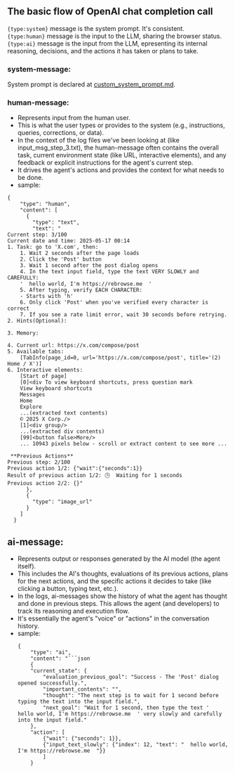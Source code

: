 ## The basic flow of OpenAI chat completion call

`{type:system}` message is the system prompt. It's consistent.   
`{type:human}` message is the input to the LLM, sharing the browser status.   
`{type:ai}` message is the input from the LLM, epresenting its internal reasoning, decisions, and the actions it has taken or plans to take.

### system-message:

System prompt is declared at [custom_system_prompt.md](../src/agent/custom_system_prompt.md).

### human-message:
- Represents input from the human user.
- This is what the user types or provides to the system (e.g., instructions, queries, corrections, or data).
- In the context of the log files we've been looking at (like input_msg_step_3.txt), the human-message often contains the overall task, current environment state (like URL, interactive elements), and any feedback or explicit instructions for the agent's current step.
- It drives the agent's actions and provides the context for what needs to be done.
- sample: 
```
{
    "type": "human",
    "content": [
      {
        "type": "text",
        "text": "
Current step: 3/100
Current date and time: 2025-05-17 00:14
1. Task: go to 'X.com', then:
    1. Wait 2 seconds after the page loads
    2. Click the 'Post' button
    3. Wait 1 second after the post dialog opens
    4. In the text input field, type the text VERY SLOWLY and CAREFULLY:
    '  hello world, I'm https://rebrowse.me  '
    5. After typing, verify EACH CHARACTER:
    - Starts with 'h'
    6. Only click 'Post' when you've verified every character is correct
    7. If you see a rate limit error, wait 30 seconds before retrying. 
2. Hints(Optional): 

3. Memory: 

4. Current url: https://x.com/compose/post
5. Available tabs:
    [TabInfo(page_id=0, url='https://x.com/compose/post', title='(2) Home / X')]
6. Interactive elements:
    [Start of page]
    [0]<div To view keyboard shortcuts, press question mark
    View keyboard shortcuts
    Messages
    Home
    Explore
    ...(extracted text contents)
    © 2025 X Corp./>
    [1]<div group/>
    ...(extracted div contents)
    [99]<button false>More/>
    ... 10943 pixels below - scroll or extract content to see more ...

 **Previous Actions** 
Previous step: 2/100 
Previous action 1/2: {"wait":{"seconds":1}}
Result of previous action 1/2: 🕒  Waiting for 1 seconds
Previous action 2/2: {}"
      },
      {
        "type": "image_url"
      }
    ]
  }
```

## ai-message:
- Represents output or responses generated by the AI model (the agent itself).
- This includes the AI's thoughts, evaluations of its previous actions, plans for the next actions, and the specific actions it decides to take (like clicking a button, typing text, etc.).
- In the logs, ai-messages show the history of what the agent has thought and done in previous steps. This allows the agent (and developers) to track its reasoning and execution flow.
- It's essentially the agent's "voice" or "actions" in the conversation history.
- sample: 
    ```
    {
        "type": "ai",
        "content": "```json
        {
        "current_state": {
            "evaluation_previous_goal": "Success - The 'Post' dialog opened successfully.",
            "important_contents": "",
            "thought": "The next step is to wait for 1 second before typing the text into the input field.",
            "next_goal": "Wait for 1 second, then type the text '  hello world, I'm https://rebrowse.me  ' very slowly and carefully into the input field."
        },
        "action": [
            {"wait": {"seconds": 1}},
            {"input_text_slowly": {"index": 12, "text": "  hello world, I'm https://rebrowse.me  "}}
            ]
        }
    ```